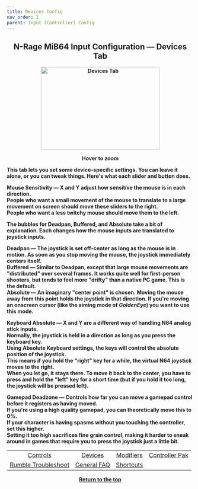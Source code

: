 ```yaml
---
title: Devices Config
nav_order: 2
parent: Input (Controller) Config
---
```


<style>
.zoom-pair {
  display: flex;
  gap: 12px;
  align-items: flex-end;
  justify-content: flex-start;
  position: relative;
  margin-left: auto;
  margin-right: auto;
  width: max-content;
  text-align: left;
}

.zoom-on-hover {
  display: inline-block;
  position: relative;
}

.zoom-on-hover img {
  display: block;
  cursor: zoom-in;
  transition: transform 0.3s ease;
  position: relative;
  z-index: 1;
  transform-origin: left center;
}

.zoom-on-hover:hover img {
  transform: scale(1.5);
}

.zoom-pair .zoom-on-hover:first-child:hover img {
  z-index: 9999;
}

.zoom-pair .zoom-on-hover:last-child:hover img {
  z-index: 100;
}

/* Final fix for standalone zoomable images */
.zoom-single {
  display: block;
  margin-left: auto;
  margin-right: auto;
  width: max-content;
  text-align: center;
}

.zoom-single:hover img {
  transform: scale(1.5);
  transform-origin: center center;
  z-index: 999;
}
</style>

## <center><b>N-Rage MiB64 Input Configuration — Devices Tab</b></center>
<b>

<div style="text-align: center;">
  <div class="zoom-on-hover">
    <img src="/manual/asset/images/NRage_MiB64_Input_Devices.png" alt="Devices Tab" width="320" height="224" />
  </div>	
    <p><strong>Hover to zoom</strong></p>
</div>

<!-- ClauseEcho: Interactive Image -->

This tab lets you set some device-specific settings. You can leave it alone, or you can tweak things. Here's what each slider and button does.

**Mouse Sensitivity** — X and Y adjust how sensitive the mouse is in each direction.  
People who want a small movement of the mouse to translate to a large movement on screen should move these sliders to the right.  
People who want a less twitchy mouse should move them to the left.

The bubbles for **Deadpan**, **Buffered**, and **Absolute** take a bit of explanation. Each changes how the mouse inputs are translated to joystick inputs.

**Deadpan** — The joystick is set off-center as long as the mouse is in motion. As soon as you stop moving the mouse, the joystick immediately centers itself.  
**Buffered** — Similar to Deadpan, except that large mouse movements are "distributed" over several frames. It works quite well for first-person shooters, but tends to feel more "drifty" than a native PC game. This is the default.  
**Absolute** — An imaginary "center point" is chosen. Moving the mouse away from this point holds the joystick in that direction. If you're moving an onscreen cursor (like the aiming mode of *GoldenEye*) you want to use this mode.

**Keyboard Absolute** — X and Y are a different way of handling N64 analog stick inputs.  
Normally, the joystick is held in a direction as long as you press the keyboard key.  
Using Absolute Keyboard settings, the keys will control the absolute position of the joystick.  
This means if you hold the "right" key for a while, the virtual N64 joystick moves to the right.  
When you let go, it stays there. To move it back to the center, you have to press and hold the "left" key for a short time (but if you hold it too long, the joystick will be pressed left).

**Gamepad Deadzone** — Controls how far you can move a gamepad control before it registers as having moved.  
If you're using a high quality gamepad, you can theoretically move this to 0%.  
If your character is having spasms without you touching the controller, set this higher.  
Setting it too high sacrifices fine grain control, making it harder to sneak around in games that require you to press the joystick just a little bit.

<table align="center">
  <tr>
    <td style="text-align: center;"><a href="config_nrage_controls.html">Controls</a></td>
    <td style="text-align: center;"><a href="config_nrage_devices.html">Devices</a></td>
    <td style="text-align: center;"><a href="config_nrage_mod.html">Modifiers</a></td>
    <td style="text-align: center;"><a href="config_nrage_controller_pak.html">Controller Pak</a></td>
  </tr>
  <tr>
    <td style="text-align: center;"><a href="config_nrage_trouble_rumble.html">Rumble Troubleshoot</a></td>
    <td style="text-align: center;"><a href="config_nrage_faq.html">General FAQ</a></td>
    <td style="text-align: center;"><a href="config_nrage_shortcuts.html">Shortcuts</a></td>
    <td style="text-align: center;">&nbsp;</td>
  </tr>
</table>

<p style="text-align:center"><a href="#">Return to the top</a></p>

<!-- ClauseEcho: Devices Config Protocol Activated -->
